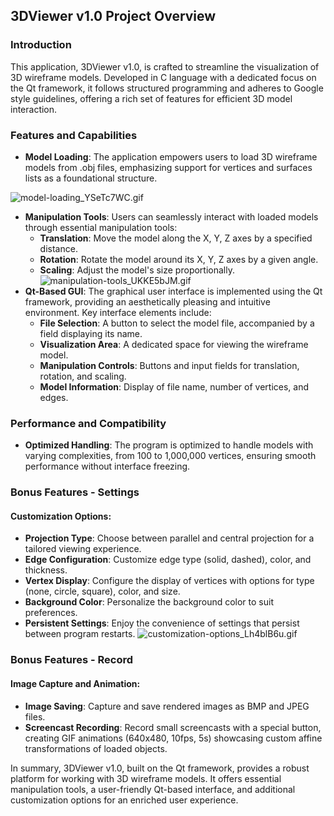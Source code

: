 ## 3DViewer v1.0 Project Overview

### Introduction
This application, 3DViewer v1.0, is crafted to streamline the visualization of 3D wireframe models. Developed in C language with a dedicated focus on the Qt framework, it follows structured programming and adheres to Google style guidelines, offering a rich set of features for efficient 3D model interaction.

### Features and Capabilities
- **Model Loading**: The application empowers users to load 3D wireframe models from .obj files, emphasizing support for vertices and surfaces lists as a foundational structure.

![model-loading_YSeTc7WC.gif](dvi/model-loading_YSeTc7WC.gif)

- **Manipulation Tools**: Users can seamlessly interact with loaded models through essential manipulation tools:
    - **Translation**: Move the model along the X, Y, Z axes by a specified distance.
    - **Rotation**: Rotate the model around its X, Y, Z axes by a given angle.
    - **Scaling**: Adjust the model's size proportionally.
![manipulation-tools_UKKE5bJM.gif](dvi/manipulation-tools_UKKE5bJM.gif)
- **Qt-Based GUI**: The graphical user interface is implemented using the Qt framework, providing an aesthetically pleasing and intuitive environment. Key interface elements include:
    - **File Selection**: A button to select the model file, accompanied by a field displaying its name.
    - **Visualization Area**: A dedicated space for viewing the wireframe model.
    - **Manipulation Controls**: Buttons and input fields for translation, rotation, and scaling.
    - **Model Information**: Display of file name, number of vertices, and edges.

### Performance and Compatibility
- **Optimized Handling**: The program is optimized to handle models with varying complexities, from 100 to 1,000,000 vertices, ensuring smooth performance without interface freezing.

### Bonus Features - Settings
#### Customization Options:
- **Projection Type**: Choose between parallel and central projection for a tailored viewing experience.
- **Edge Configuration**: Customize edge type (solid, dashed), color, and thickness.
- **Vertex Display**: Configure the display of vertices with options for type (none, circle, square), color, and size.
- **Background Color**: Personalize the background color to suit preferences.
- **Persistent Settings**: Enjoy the convenience of settings that persist between program restarts.
![customization-options_Lh4blB6u.gif](dvi/customization-options_Lh4blB6u.gif)
### Bonus Features - Record
#### Image Capture and Animation:
- **Image Saving**: Capture and save rendered images as BMP and JPEG files.
- **Screencast Recording**: Record small screencasts with a special button, creating GIF animations (640x480, 10fps, 5s) showcasing custom affine transformations of loaded objects.

In summary, 3DViewer v1.0, built on the Qt framework, provides a robust platform for working with 3D wireframe models. It offers essential manipulation tools, a user-friendly Qt-based interface, and additional customization options for an enriched user experience.
